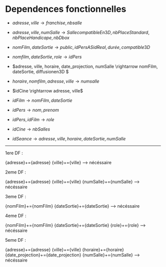 # Dependences fonctionnelles

- $adresse, ville \rightarrow franchise, nbsalle$
- $adresse, ville, numSalle \rightarrow SallecompatibleEn3D, nbPlaceStandard, nbPlaceHandicape,nbDbox$ 
- $nomFilm, dateSortie \rightarrow public, idPers AS idReal, durée, compatible3D$
- $nomfilm, dateSortie, role \rightarrow idPers$
- $adresse, ville, horaire, date_projection, numSalle \rightarrow nomFilm, dateSortie, diffusionen3D $
- $horaire, nomfilm, adresse, ville \rightarrow  numsalle$ 

- $idCine \right​arrow adresse, ville$
- $idFilm \rightarrow nomFilm, dateSortie$
- $idPers \rightarrow nom, prenom$
- $idPers, idFilm \rightarrow role$
- $idCine \rightarrow nbSalles$
- $idSeance \rightarrow adresse, ville, horaire, dateSortie, numSalle$


___________________________________________________________

1ere DF :

{adresse}+={adresse}
{ville}+={ville}
--> nécéssaire

2eme DF :

{adresse}+={adresse}
{ville}+={ville}
{numSalle}+={numSalle}
--> nécéssaire

3eme DF :

{nomFilm}+={nomFilm}
{dateSortie}+={dateSortie}
--> nécéssaire

4eme DF :

{nomFilm}+={nomFilm}
{dateSortie}+={dateSortie}
{role}+={role}
--> nécéssaire

5eme DF :

{adresse}+={adresse}
{ville}+={ville}
{horaire}+={horaire}
{date_projection}+={date_projection}
{numSalle}+={numSalle}
--> nécéssaire
